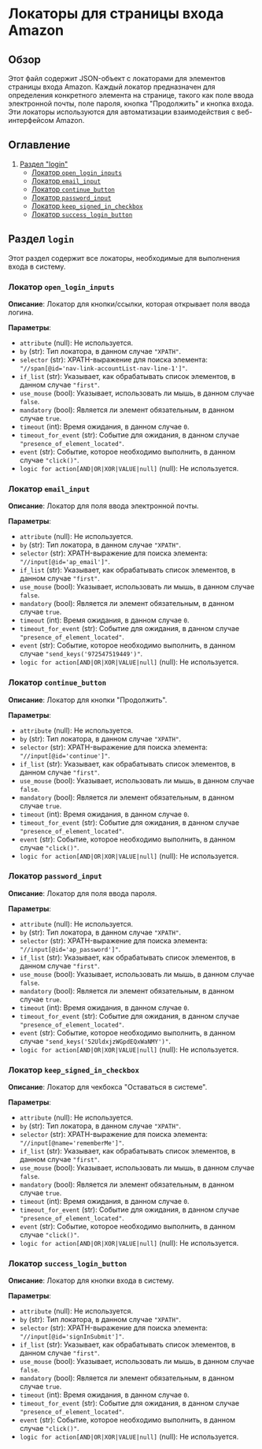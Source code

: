 # Локаторы для страницы входа Amazon

## Обзор

Этот файл содержит JSON-объект с локаторами для элементов страницы входа Amazon. Каждый локатор предназначен для определения конкретного элемента на странице, такого как поле ввода электронной почты, поле пароля, кнопка "Продолжить" и кнопка входа. Эти локаторы используются для автоматизации взаимодействия с веб-интерфейсом Amazon.

## Оглавление

1.  [Раздел "login"](#login)
    *   [Локатор `open_login_inputs`](#open_login_inputs)
    *   [Локатор `email_input`](#email_input)
    *   [Локатор `continue_button`](#continue_button)
    *   [Локатор `password_input`](#password_input)
    *   [Локатор `keep_signed_in_checkbox`](#keep_signed_in_checkbox)
    *   [Локатор `success_login_button`](#success_login_button)

## Раздел `login`

Этот раздел содержит все локаторы, необходимые для выполнения входа в систему.

### Локатор `open_login_inputs`

**Описание**: Локатор для кнопки/ссылки, которая открывает поля ввода логина.

**Параметры**:

- `attribute` (null): Не используется.
- `by` (str): Тип локатора, в данном случае `"XPATH"`.
- `selector` (str): XPATH-выражение для поиска элемента: `"//span[@id='nav-link-accountList-nav-line-1']"`.
- `if_list` (str):  Указывает, как обрабатывать список элементов, в данном случае `"first"`.
- `use_mouse` (bool): Указывает, использовать ли мышь, в данном случае `false`.
- `mandatory` (bool): Является ли элемент обязательным, в данном случае `true`.
- `timeout` (int): Время ожидания, в данном случае `0`.
- `timeout_for_event` (str):  Событие для ожидания, в данном случае `"presence_of_element_located"`.
- `event` (str): Событие, которое необходимо выполнить, в данном случае `"click()"`.
- `logic for action[AND|OR|XOR|VALUE|null]` (null): Не используется.

### Локатор `email_input`

**Описание**: Локатор для поля ввода электронной почты.

**Параметры**:
- `attribute` (null): Не используется.
- `by` (str): Тип локатора, в данном случае `"XPATH"`.
- `selector` (str): XPATH-выражение для поиска элемента: `"//input[@id='ap_email']"`.
- `if_list` (str): Указывает, как обрабатывать список элементов, в данном случае `"first"`.
- `use_mouse` (bool): Указывает, использовать ли мышь, в данном случае `false`.
- `mandatory` (bool): Является ли элемент обязательным, в данном случае `true`.
- `timeout` (int): Время ожидания, в данном случае `0`.
- `timeout_for_event` (str): Событие для ожидания, в данном случае `"presence_of_element_located"`.
- `event` (str): Событие, которое необходимо выполнить, в данном случае `"send_keys('972547519449')"`.
- `logic for action[AND|OR|XOR|VALUE|null]` (null): Не используется.

### Локатор `continue_button`

**Описание**: Локатор для кнопки "Продолжить".

**Параметры**:

- `attribute` (null): Не используется.
- `by` (str): Тип локатора, в данном случае `"XPATH"`.
- `selector` (str): XPATH-выражение для поиска элемента: `"//input[@id='continue']"`.
- `if_list` (str): Указывает, как обрабатывать список элементов, в данном случае `"first"`.
- `use_mouse` (bool): Указывает, использовать ли мышь, в данном случае `false`.
- `mandatory` (bool): Является ли элемент обязательным, в данном случае `true`.
- `timeout` (int): Время ожидания, в данном случае `0`.
- `timeout_for_event` (str): Событие для ожидания, в данном случае `"presence_of_element_located"`.
- `event` (str): Событие, которое необходимо выполнить, в данном случае `"click()"`.
- `logic for action[AND|OR|XOR|VALUE|null]` (null): Не используется.

### Локатор `password_input`

**Описание**: Локатор для поля ввода пароля.

**Параметры**:
- `attribute` (null): Не используется.
- `by` (str): Тип локатора, в данном случае `"XPATH"`.
- `selector` (str): XPATH-выражение для поиска элемента: `"//input[@id='ap_password']"`.
- `if_list` (str): Указывает, как обрабатывать список элементов, в данном случае `"first"`.
- `use_mouse` (bool): Указывает, использовать ли мышь, в данном случае `false`.
- `mandatory` (bool): Является ли элемент обязательным, в данном случае `true`.
- `timeout` (int): Время ожидания, в данном случае `0`.
- `timeout_for_event` (str): Событие для ожидания, в данном случае `"presence_of_element_located"`.
- `event` (str): Событие, которое необходимо выполнить, в данном случае `"send_keys('52UldxjzWGpdEQxWaNMY')"`.
- `logic for action[AND|OR|XOR|VALUE|null]` (null): Не используется.

### Локатор `keep_signed_in_checkbox`

**Описание**: Локатор для чекбокса "Оставаться в системе".

**Параметры**:
- `attribute` (null): Не используется.
- `by` (str): Тип локатора, в данном случае `"XPATH"`.
- `selector` (str): XPATH-выражение для поиска элемента: `"//input[@name='rememberMe']"`.
- `if_list` (str): Указывает, как обрабатывать список элементов, в данном случае `"first"`.
- `use_mouse` (bool): Указывает, использовать ли мышь, в данном случае `false`.
- `mandatory` (bool): Является ли элемент обязательным, в данном случае `true`.
- `timeout` (int): Время ожидания, в данном случае `0`.
- `timeout_for_event` (str): Событие для ожидания, в данном случае `"presence_of_element_located"`.
- `event` (str): Событие, которое необходимо выполнить, в данном случае `"click()"`.
- `logic for action[AND|OR|XOR|VALUE|null]` (null): Не используется.

### Локатор `success_login_button`

**Описание**: Локатор для кнопки входа в систему.

**Параметры**:
- `attribute` (null): Не используется.
- `by` (str): Тип локатора, в данном случае `"XPATH"`.
- `selector` (str): XPATH-выражение для поиска элемента: `"//input[@id='signInSubmit']"`.
- `if_list` (str): Указывает, как обрабатывать список элементов, в данном случае `"first"`.
- `use_mouse` (bool): Указывает, использовать ли мышь, в данном случае `false`.
- `mandatory` (bool): Является ли элемент обязательным, в данном случае `true`.
- `timeout` (int): Время ожидания, в данном случае `0`.
- `timeout_for_event` (str): Событие для ожидания, в данном случае `"presence_of_element_located"`.
- `event` (str): Событие, которое необходимо выполнить, в данном случае `"click()"`.
- `logic for action[AND|OR|XOR|VALUE|null]` (null): Не используется.